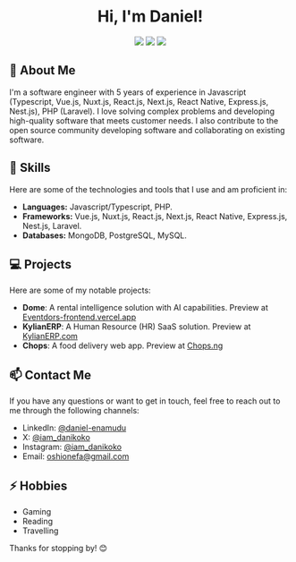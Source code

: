 <h1 align="center">
    Hi, I'm Daniel!
</h1>
<p align="center">
    <a href="https://x.com/iam_danikoko" style="text-decoration: none;">
        <img src="https://img.shields.io/badge/-000000?style=flat&logo=X&logoColor=white" />
    </a>
    <a href="https://linkedin.com/in/daniel-enamudu" style="text-decoration: none;">
        <img src="https://img.shields.io/badge/-LinkedIn-blue?style=flat-square&logo=linkedin&logoColor=white" />
    </a>
    <a href="https://instagram.com/iam_danikoko" style="text-decoration: none;">
        <img src="https://img.shields.io/badge/-d62976?style=flat&logo=Instagram&logoColor=white" />
    </a>
</p>

## 🚀 About Me

I'm a software engineer with 5 years of experience in Javascript (Typescript, Vue.js, Nuxt.js, React.js, Next.js, React Native, Express.js, Nest.js), PHP (Laravel). I love solving complex problems and developing high-quality software that meets customer needs. I also contribute to the open source community developing software and collaborating on existing software.

## 🔧 Skills

Here are some of the technologies and tools that I use and am proficient in:

- **Languages:** Javascript/Typescript, PHP.
- **Frameworks:** Vue.js, Nuxt.js, React.js, Next.js, React Native, Express.js, Nest.js, Laravel.
- **Databases:** MongoDB, PostgreSQL, MySQL.

## 💻 Projects

Here are some of my notable projects:

- **Dome**: A rental intelligence solution with AI capabilities. Preview at <a href="https://usedome.app">Eventdors-frontend.vercel.app</a>
- **KylianERP**: A Human Resource (HR) SaaS solution. Preview at <a href="https://kylianerp.com">KylianERP.com</a>
- **Chops**: A food delivery web app. Preview at <a href="https://chops.ng">Chops.ng</a>

## 📫 Contact Me

If you have any questions or want to get in touch, feel free to reach out to me through the following channels:

- LinkedIn: <a href="https://www.linkedin.com/in/daniel-enamudu">@daniel-enamudu</a>
- X: <a href="https://www.x.com/iam_danikoko">@iam_danikoko</a>
- Instagram: <a href="https://instagram.com/iam_danikoko">@iam_danikoko</a>
- Email: <a href="mailto:oshionefa@gmail.com">oshionefa@gmail.com</a>

## ⚡ Hobbies

- Gaming
- Reading
- Travelling

Thanks for stopping by! 😊
